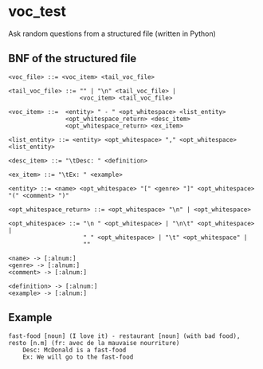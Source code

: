 # voc_test

Ask random questions from a structured file (written in Python)

## BNF of the structured file

    <voc_file> ::= <voc_item> <tail_voc_file>

    <tail_voc_file> ::= "" | "\n" <tail_voc_file> |
                        <voc_item> <tail_voc_file>

    <voc_item> ::=  <entity> " - " <opt_whitespace> <list_entity>
                    <opt_whitespace_return> <desc_item>
                    <opt_whitespace_return> <ex_item>

    <list_entity> ::= <entity> <opt_whitespace> "," <opt_whitespace> <list_entity>

    <desc_item> ::= "\tDesc: " <definition>

    <ex_item> ::= "\tEx: " <example>

    <entity> ::= <name> <opt_whitespace> "[" <genre> "]" <opt_whitespace> "(" <comment> ")"

    <opt_whitespace_return> ::= <opt_whitespace> "\n" | <opt_whitespace>

    <opt_whitespace> ::= "\n " <opt_whitespace> | "\n\t" <opt_whitespace> |
                         " " <opt_whitespace> | "\t" <opt_whitespace" |
                         ""

    <name> -> [:alnum:]
    <genre> -> [:alnum:]
    <comment> -> [:alnum:]

    <definition> -> [:alnum:]
    <example> -> [:alnum:]

## Example

    fast-food [noun] (I love it) - restaurant [noun] (with bad food), resto [n.m] (fr: avec de la mauvaise nourriture)
    	Desc: McDonald is a fast-food
    	Ex: We will go to the fast-food
